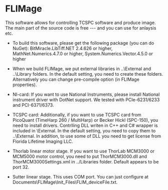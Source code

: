 # FLIMage
This software allows for controlling TCSPC software and produce image. The main part of the source code is free --- and you can use for anlaysis etc.

* To build this software, please get the following package (you can do NuGet): BitMiracle.LibTiff.NET 2.4.626 or higher, MathNet.Numerics.4.7.0 or higher, System.Numerics.Vector.4.5.0 or higher

* When we build FLIMage, we put external libraries in 
..\External and ..\Library folders. In the default setting, you need to create these folders. Alternatively you can change pre-compile option (in FLIMage properties).

* NI-card: If you want to use National Instruments, please install National instrument driver with DotNet support. We tested with PCIe-6231/6233 and PCI-6371/6373.

* TCSPC card: Additionally, if you want to use TCSPC card from PicoQuant (TimeHarp 260 / MultiHarp) or Becker Hickl (SPC-150), you need to install drivers. Contrlling DLL writen in C++ and C# wrapper is included in \External. In the default setting, you need to copy them to ..\External. In addition, to use some of DLL you need to get license from Florida Lifetime Imaging LLC.

* Thorlab linear motor stage.
If you want to use ThorLab MCM3000 or MCM5000 motor control, you need to put ThorMCM3000.dll and ThorMCM3000Settings.xml in ../Libraries folder. Default appears to be port 32.

* Sutter linear stage.
This uses COM port. You can just configure at Documents\FLIMage\Init_Files\FLIM_deviceFile.txt.

